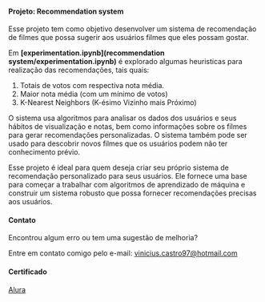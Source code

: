 #### Projeto: Recommendation system

Esse projeto tem como objetivo desenvolver um sistema de recomendação de filmes que possa sugerir aos usuários filmes que eles possam gostar.

Em **[experimentation.ipynb](recommendation system/experimentation.ipynb)** é explorado algumas heuristicas para realização das recomendações, tais quais:

1. Totais de votos com respectiva nota média.
2. Maior nota média (com um mínimo de votos)
3. K-Nearest Neighbors (K-ésimo Vizinho mais Próximo)

O sistema usa algoritmos para analisar os dados dos usuários e seus hábitos de visualização e notas, bem como informações sobre os filmes para gerar recomendações personalizadas. O sistema também pode ser usado para descobrir novos filmes que os usuários podem não ter conhecimento prévio.

Esse projeto é ideal para quem deseja criar seu próprio sistema de recomendação personalizado para seus usuários. Ele fornece uma base para começar a trabalhar com algoritmos de aprendizado de máquina e construir um sistema robusto que possa fornecer recomendações precisas aos usuários.

#### Contato

Encontrou algum erro ou tem uma sugestão de melhoria?

Entre em contato comigo pelo e-mail: [vinicius.castro97@hotmail.com](mailto:vinicius.castro97@hotmail.com)

#### Certificado

[Alura](https://cursos.alura.com.br/certificate/539cae17-6d64-45af-8c98-d89650899a54)
